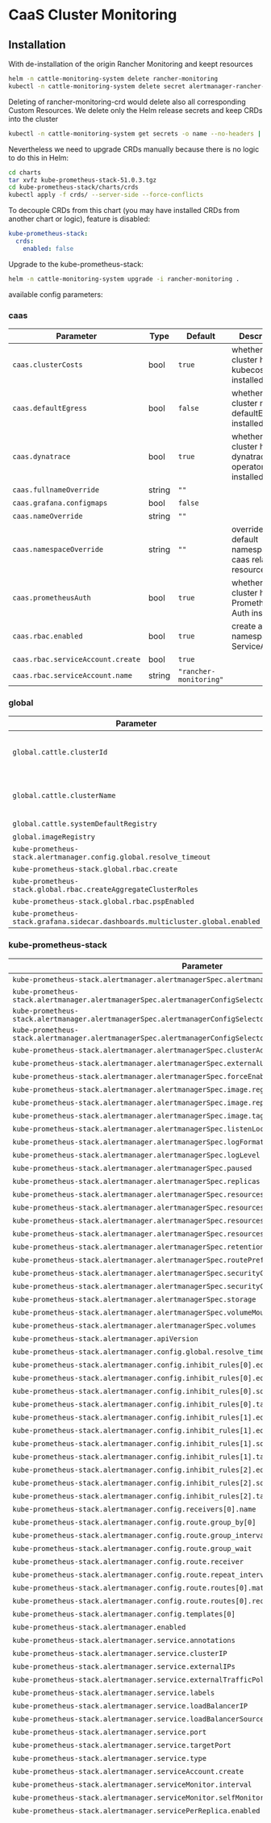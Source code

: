 # CaaS Cluster Monitoring

## Installation

With de-installation of the origin Rancher Monitoring and keept resources

```bash
helm -n cattle-monitoring-system delete rancher-monitoring
kubectl -n cattle-monitoring-system delete secret alertmanager-rancher-monitoring-alertmanager
```

Deleting of rancher-monitoring-crd would delete also all corresponding Custom Resources. We delete only the Helm release secrets and keep CRDs into the cluster

```bash
kubectl -n cattle-monitoring-system get secrets -o name --no-headers | grep sh.helm.release.v1.rancher-monitoring-crd | xargs kubectl -n cattle-monitoring-system  delete $1
```

Nevertheless we need to upgrade CRDs manually because there is no logic to do this in Helm:

```bash
cd charts
tar xvfz kube-prometheus-stack-51.0.3.tgz
cd kube-prometheus-stack/charts/crds
kubectl apply -f crds/ --server-side --force-conflicts
```

To decouple CRDs from this chart (you may have installed CRDs from another chart or logic), feature is disabled:

```yaml
kube-prometheus-stack:
  crds:
    enabled: false
```

Upgrade to the kube-prometheus-stack:

```bash
helm -n cattle-monitoring-system upgrade -i rancher-monitoring .
```

available config parameters:

### caas

| Parameter | Type | Default | Description |
|-----------|------|---------|-------------|
| `caas.clusterCosts` | bool | `true` | whether the cluster has kubecost installed |
| `caas.defaultEgress` | bool | `false` | whether the cluster needs defaultEgress  installed |
| `caas.dynatrace` | bool | `true` | whether the cluster has a dynatrace operator installed |
| `caas.fullnameOverride` | string | `""` |  |
| `caas.grafana.configmaps` | bool | `false` |  |
| `caas.nameOverride` | string | `""` |  |
| `caas.namespaceOverride` | string | `""` | overrides the default namespace for caas related resources |
| `caas.prometheusAuth` | bool | `true` | whether the cluster has Prometheus-Auth  installed |
| `caas.rbac.enabled` | bool | `true` | create a namespaces ServiceAccount |
| `caas.rbac.serviceAccount.create` | bool | `true` |  |
| `caas.rbac.serviceAccount.name` | string | `"rancher-monitoring"` |  |

### global

| Parameter | Type | Default | Description |
|-----------|------|---------|-------------|
| `global.cattle.clusterId` | string | `"local"` | updated by rancher, if installed via UI / fleet |
| `global.cattle.clusterName` | string | `"local"` | updated by rancher, if installed via UI / fleet |
| `global.cattle.systemDefaultRegistry` | string | `"mtr.devops.telekom.de"` |  |
| `global.imageRegistry` | string | `"mtr.devops.telekom.de"` |  |
| `kube-prometheus-stack.alertmanager.config.global.resolve_timeout` | string | `"5m"` |  |
| `kube-prometheus-stack.global.rbac.create` | bool | `true` |  |
| `kube-prometheus-stack.global.rbac.createAggregateClusterRoles` | bool | `false` |  |
| `kube-prometheus-stack.global.rbac.pspEnabled` | bool | `false` |  |
| `kube-prometheus-stack.grafana.sidecar.dashboards.multicluster.global.enabled` | bool | `false` |  |

### kube-prometheus-stack

| Parameter | Type | Default | Description |
|-----------|------|---------|-------------|
| `kube-prometheus-stack.alertmanager.alertmanagerSpec.alertmanagerConfigNamespaceSelector` | object | `{}` |  |
| `kube-prometheus-stack.alertmanager.alertmanagerSpec.alertmanagerConfigSelector.matchExpressions[0].key` | string | `"release"` |  |
| `kube-prometheus-stack.alertmanager.alertmanagerSpec.alertmanagerConfigSelector.matchExpressions[0].operator` | string | `"In"` |  |
| `kube-prometheus-stack.alertmanager.alertmanagerSpec.alertmanagerConfigSelector.matchExpressions[0].values[0]` | string | `"rancher-monitoring"` |  |
| `kube-prometheus-stack.alertmanager.alertmanagerSpec.clusterAdvertiseAddress` | bool | `false` |  |
| `kube-prometheus-stack.alertmanager.alertmanagerSpec.externalUrl` | string | `nil` |  |
| `kube-prometheus-stack.alertmanager.alertmanagerSpec.forceEnableClusterMode` | bool | `false` |  |
| `kube-prometheus-stack.alertmanager.alertmanagerSpec.image.registry` | string | `"mtr.devops.telekom.de"` |  |
| `kube-prometheus-stack.alertmanager.alertmanagerSpec.image.repository` | string | `"kubeprometheusstack/alertmanager"` |  |
| `kube-prometheus-stack.alertmanager.alertmanagerSpec.image.tag` | string | `"v0.27.0"` |  |
| `kube-prometheus-stack.alertmanager.alertmanagerSpec.listenLocal` | bool | `false` |  |
| `kube-prometheus-stack.alertmanager.alertmanagerSpec.logFormat` | string | `"logfmt"` |  |
| `kube-prometheus-stack.alertmanager.alertmanagerSpec.logLevel` | string | `"info"` |  |
| `kube-prometheus-stack.alertmanager.alertmanagerSpec.paused` | bool | `false` |  |
| `kube-prometheus-stack.alertmanager.alertmanagerSpec.replicas` | int | `1` |  |
| `kube-prometheus-stack.alertmanager.alertmanagerSpec.resources.limits.cpu` | string | `"800m"` |  |
| `kube-prometheus-stack.alertmanager.alertmanagerSpec.resources.limits.memory` | string | `"750Mi"` |  |
| `kube-prometheus-stack.alertmanager.alertmanagerSpec.resources.requests.cpu` | string | `"100m"` |  |
| `kube-prometheus-stack.alertmanager.alertmanagerSpec.resources.requests.memory` | string | `"200Mi"` |  |
| `kube-prometheus-stack.alertmanager.alertmanagerSpec.retention` | string | `"120h"` |  |
| `kube-prometheus-stack.alertmanager.alertmanagerSpec.routePrefix` | string | `"/"` |  |
| `kube-prometheus-stack.alertmanager.alertmanagerSpec.securityContext.fsGroup` | int | `2000` |  |
| `kube-prometheus-stack.alertmanager.alertmanagerSpec.securityContext.supplementalGroups[0]` | int | `1000` |  |
| `kube-prometheus-stack.alertmanager.alertmanagerSpec.storage` | object | `{}` |  |
| `kube-prometheus-stack.alertmanager.alertmanagerSpec.volumeMounts` | list | `[]` |  |
| `kube-prometheus-stack.alertmanager.alertmanagerSpec.volumes` | list | `[]` |  |
| `kube-prometheus-stack.alertmanager.apiVersion` | string | `"v2"` |  |
| `kube-prometheus-stack.alertmanager.config.global.resolve_timeout` | string | `"5m"` |  |
| `kube-prometheus-stack.alertmanager.config.inhibit_rules[0].equal[0]` | string | `"namespace"` |  |
| `kube-prometheus-stack.alertmanager.config.inhibit_rules[0].equal[1]` | string | `"alertname"` |  |
| `kube-prometheus-stack.alertmanager.config.inhibit_rules[0].source_matchers[0]` | string | `"severity = critical"` |  |
| `kube-prometheus-stack.alertmanager.config.inhibit_rules[0].target_matchers[0]` | string | `"severity =~ warning|info"` |  |
| `kube-prometheus-stack.alertmanager.config.inhibit_rules[1].equal[0]` | string | `"namespace"` |  |
| `kube-prometheus-stack.alertmanager.config.inhibit_rules[1].equal[1]` | string | `"alertname"` |  |
| `kube-prometheus-stack.alertmanager.config.inhibit_rules[1].source_matchers[0]` | string | `"severity = warning"` |  |
| `kube-prometheus-stack.alertmanager.config.inhibit_rules[1].target_matchers[0]` | string | `"severity = info"` |  |
| `kube-prometheus-stack.alertmanager.config.inhibit_rules[2].equal[0]` | string | `"namespace"` |  |
| `kube-prometheus-stack.alertmanager.config.inhibit_rules[2].source_matchers[0]` | string | `"alertname = InfoInhibitor"` |  |
| `kube-prometheus-stack.alertmanager.config.inhibit_rules[2].target_matchers[0]` | string | `"severity = info"` |  |
| `kube-prometheus-stack.alertmanager.config.receivers[0].name` | string | `"null"` |  |
| `kube-prometheus-stack.alertmanager.config.route.group_by[0]` | string | `"namespace"` |  |
| `kube-prometheus-stack.alertmanager.config.route.group_interval` | string | `"5m"` |  |
| `kube-prometheus-stack.alertmanager.config.route.group_wait` | string | `"30s"` |  |
| `kube-prometheus-stack.alertmanager.config.route.receiver` | string | `"null"` |  |
| `kube-prometheus-stack.alertmanager.config.route.repeat_interval` | string | `"12h"` |  |
| `kube-prometheus-stack.alertmanager.config.route.routes[0].matchers[0]` | string | `"alertname =~ \"InfoInhibitor|Watchdog\""` |  |
| `kube-prometheus-stack.alertmanager.config.route.routes[0].receiver` | string | `"null"` |  |
| `kube-prometheus-stack.alertmanager.config.templates[0]` | string | `"/etc/alertmanager/config/*.tmpl"` |  |
| `kube-prometheus-stack.alertmanager.enabled` | bool | `true` |  |
| `kube-prometheus-stack.alertmanager.service.annotations` | object | `{}` |  |
| `kube-prometheus-stack.alertmanager.service.clusterIP` | string | `""` |  |
| `kube-prometheus-stack.alertmanager.service.externalIPs` | list | `[]` |  |
| `kube-prometheus-stack.alertmanager.service.externalTrafficPolicy` | string | `"Cluster"` |  |
| `kube-prometheus-stack.alertmanager.service.labels` | object | `{}` |  |
| `kube-prometheus-stack.alertmanager.service.loadBalancerIP` | string | `""` |  |
| `kube-prometheus-stack.alertmanager.service.loadBalancerSourceRanges` | list | `[]` |  |
| `kube-prometheus-stack.alertmanager.service.port` | int | `9093` |  |
| `kube-prometheus-stack.alertmanager.service.targetPort` | int | `9093` |  |
| `kube-prometheus-stack.alertmanager.service.type` | string | `"ClusterIP"` |  |
| `kube-prometheus-stack.alertmanager.serviceAccount.create` | bool | `true` |  |
| `kube-prometheus-stack.alertmanager.serviceMonitor.interval` | string | `"30s"` |  |
| `kube-prometheus-stack.alertmanager.serviceMonitor.selfMonitor` | bool | `true` |  |
| `kube-prometheus-stack.alertmanager.servicePerReplica.enabled` | bool | `false` |  |
| `kube-prometheus-stack.alertmanager.templateFiles."rancher_defaults.tmpl"` | string | `"{{- define \"slack.rancher.text\" -}} #magic___^_^___line       #magic___^_^___line #magic___^_^___line {{ template \"rancher.text_multiple\" . }} #magic___^_^___line       #magic___^_^___line #magic___^_^___line {{- end -}} #magic___^_^___line       #magic___^_^___line #magic___^_^___line {{- define \"webex.text_multiple\" -}} #magic___^_^___line       #magic___^_^___line #magic___^_^___line {{- range .Alerts }} #magic___^_^___line       #magic___^_^___line #magic___^_^___line {{ template \"webex.text_single\" . }} #magic___^_^___line       #magic___^_^___line #magic___^_^___line {{- end }} #magic___^_^___line       #magic___^_^___line #magic___^_^___line {{- if .ExternalURL }} #magic___^_^___line       #magic___^_^___line #magic___^_^___line AlertManager: <{{ .ExternalURL }}> #magic___^_^___line       #magic___^_^___line #magic___^_^___line {{- end }} #magic___^_^___line       #magic___^_^___line #magic___^_^___line {{- end -}} #magic___^_^___line       #magic___^_^___line #magic___^_^___line {{- define \"webex.text_single\" -}} #magic___^_^___line       #magic___^_^___line #magic___^_^___line {{- if .Labels.alertname }} #magic___^_^___line       #magic___^_^___line #magic___^_^___line ## [ALERT - {{ .Labels.alertname }}] #magic___^_^___line       #magic___^_^___line #magic___^_^___line {{- else }} #magic___^_^___line       #magic___^_^___line #magic___^_^___line ## [ALERT] #magic___^_^___line       #magic___^_^___line #magic___^_^___line {{- end }} #magic___^_^___line       #magic___^_^___line #magic___^_^___line {{- if .Labels.severity }} #magic___^_^___line       #magic___^_^___line #magic___^_^___line ### Severity: `{{ .Labels.severity }}` #magic___^_^___line       #magic___^_^___line #magic___^_^___line {{- end }} #magic___^_^___line       #magic___^_^___line #magic___^_^___line {{- if .Labels.cluster }} #magic___^_^___line       #magic___^_^___line #magic___^_^___line ### Cluster:  {{ .Labels.cluster }} #magic___^_^___line       #magic___^_^___line #magic___^_^___line {{- end }} #magic___^_^___line       #magic___^_^___line #magic___^_^___line {{- if .Annotations.summary }} #magic___^_^___line       #magic___^_^___line #magic___^_^___line ### Summary: {{ .Annotations.summary }} #magic___^_^___line       #magic___^_^___line #magic___^_^___line {{- end }} #magic___^_^___line       #magic___^_^___line #magic___^_^___line {{- if .Annotations.message }} #magic___^_^___line       #magic___^_^___line #magic___^_^___line Message:  {{ .Annotations.message }} #magic___^_^___line       #magic___^_^___line #magic___^_^___line {{- end }} #magic___^_^___line       #magic___^_^___line #magic___^_^___line {{- if .Annotations.description }} #magic___^_^___line       #magic___^_^___line #magic___^_^___line Description:  {{ .Annotations.description }} #magic___^_^___line       #magic___^_^___line #magic___^_^___line {{- end }} #magic___^_^___line       #magic___^_^___line #magic___^_^___line {{- if .Annotations.runbook_url }} #magic___^_^___line       #magic___^_^___line #magic___^_^___line Runbook URL: <{{ .Annotations.runbook_url }}|:spiral_note_pad:> #magic___^_^___line       #magic___^_^___line #magic___^_^___line {{- end }} #magic___^_^___line       #magic___^_^___line #magic___^_^___line {{- with .Labels }} #magic___^_^___line       #magic___^_^___line #magic___^_^___line {{- with .Remove (stringSlice \"alertname\" \"severity\" \"cluster\") }} #magic___^_^___line       #magic___^_^___line #magic___^_^___line {{- if gt (len .) 0 }} #magic___^_^___line       #magic___^_^___line #magic___^_^___line Additional Labels: #magic___^_^___line   {{- range .SortedPairs }} #magic___^_^___line   • {{ .Name }}: `{{ .Value }}` #magic___^_^___line   {{- end }} #magic___^_^___line {{- end }} #magic___^_^___line       #magic___^_^___line #magic___^_^___line {{- end }} #magic___^_^___line       #magic___^_^___line #magic___^_^___line {{- end }} #magic___^_^___line       #magic___^_^___line #magic___^_^___line {{- with .Annotations }} #magic___^_^___line       #magic___^_^___line #magic___^_^___line {{- with .Remove (stringSlice \"summary\" \"message\" \"description\" \"runbook_url\") }} #magic___^_^___line       #magic___^_^___line #magic___^_^___line {{- if gt (len .) 0 }} #magic___^_^___line       #magic___^_^___line #magic___^_^___line ## Additional Annotations:* #magic___^_^___line   {{- range .SortedPairs }} #magic___^_^___line   • {{ .Name }}: `{{ .Value }}` #magic___^_^___line   {{- end }} #magic___^_^___line {{- end }} #magic___^_^___line       #magic___^_^___line #magic___^_^___line {{- end }} #magic___^_^___line       #magic___^_^___line #magic___^_^___line {{- end }} #magic___^_^___line       #magic___^_^___line #magic___^_^___line       #magic___^_^___line #magic___^_^___line {{- end -}} #magic___^_^___line       #magic___^_^___line #magic___^_^___line {{- define \"rancher.text_multiple\" -}} #magic___^_^___line       #magic___^_^___line #magic___^_^___line *[GROUP - Details]*  #magic___^_^___line       #magic___^_^___line #magic___^_^___line One or more alarms in this group have triggered a notification. #magic___^_^___line       #magic___^_^___line #magic___^_^___line       #magic___^_^___line #magic___^_^___line {{- if gt (len .GroupLabels.Values) 0 }} #magic___^_^___line       #magic___^_^___line #magic___^_^___line *Group Labels:* #magic___^_^___line   {{- range .GroupLabels.SortedPairs }} #magic___^_^___line   • *{{ .Name }}:* `{{ .Value }}` #magic___^_^___line   {{- end }} #magic___^_^___line {{- end }} #magic___^_^___line       #magic___^_^___line #magic___^_^___line {{- if .ExternalURL }} #magic___^_^___line       #magic___^_^___line #magic___^_^___line *Link to AlertManager:* {{ .ExternalURL }} #magic___^_^___line       #magic___^_^___line #magic___^_^___line {{- end }} #magic___^_^___line       #magic___^_^___line #magic___^_^___line       #magic___^_^___line #magic___^_^___line {{- range .Alerts }} #magic___^_^___line       #magic___^_^___line #magic___^_^___line {{ template \"rancher.text_single\" . }} #magic___^_^___line       #magic___^_^___line #magic___^_^___line {{- end }} #magic___^_^___line       #magic___^_^___line #magic___^_^___line {{- end -}} #magic___^_^___line       #magic___^_^___line #magic___^_^___line       #magic___^_^___line #magic___^_^___line {{- define \"rancher.text_single\" -}} #magic___^_^___line       #magic___^_^___line #magic___^_^___line {{- if .Labels.alertname }} #magic___^_^___line       #magic___^_^___line #magic___^_^___line *[ALERT - {{ .Labels.alertname }}]* #magic___^_^___line       #magic___^_^___line #magic___^_^___line {{- else }} #magic___^_^___line       #magic___^_^___line #magic___^_^___line *[ALERT]* #magic___^_^___line       #magic___^_^___line #magic___^_^___line {{- end }} #magic___^_^___line       #magic___^_^___line #magic___^_^___line {{- if .Labels.severity }} #magic___^_^___line       #magic___^_^___line #magic___^_^___line *Severity:* `{{ .Labels.severity }}` #magic___^_^___line       #magic___^_^___line #magic___^_^___line {{- end }} #magic___^_^___line       #magic___^_^___line #magic___^_^___line {{- if .Labels.cluster }} #magic___^_^___line       #magic___^_^___line #magic___^_^___line *Cluster:*  {{ .Labels.cluster }} #magic___^_^___line       #magic___^_^___line #magic___^_^___line {{- end }} #magic___^_^___line       #magic___^_^___line #magic___^_^___line {{- if .Annotations.summary }} #magic___^_^___line       #magic___^_^___line #magic___^_^___line *Summary:* {{ .Annotations.summary }} #magic___^_^___line       #magic___^_^___line #magic___^_^___line {{- end }} #magic___^_^___line       #magic___^_^___line #magic___^_^___line {{- if .Annotations.message }} #magic___^_^___line       #magic___^_^___line #magic___^_^___line *Message:* {{ .Annotations.message }} #magic___^_^___line       #magic___^_^___line #magic___^_^___line {{- end }} #magic___^_^___line       #magic___^_^___line #magic___^_^___line {{- if .Annotations.description }} #magic___^_^___line       #magic___^_^___line #magic___^_^___line *Description:* {{ .Annotations.description }} #magic___^_^___line       #magic___^_^___line #magic___^_^___line {{- end }} #magic___^_^___line       #magic___^_^___line #magic___^_^___line {{- if .Annotations.runbook_url }} #magic___^_^___line       #magic___^_^___line #magic___^_^___line *Runbook URL:* <{{ .Annotations.runbook_url }}|:spiral_note_pad:> #magic___^_^___line       #magic___^_^___line #magic___^_^___line {{- end }} #magic___^_^___line       #magic___^_^___line #magic___^_^___line {{- with .Labels }} #magic___^_^___line       #magic___^_^___line #magic___^_^___line {{- with .Remove (stringSlice \"alertname\" \"severity\" \"cluster\") }} #magic___^_^___line       #magic___^_^___line #magic___^_^___line {{- if gt (len .) 0 }} #magic___^_^___line       #magic___^_^___line #magic___^_^___line *Additional Labels:* #magic___^_^___line   {{- range .SortedPairs }} #magic___^_^___line   • *{{ .Name }}:* `{{ .Value }}` #magic___^_^___line   {{- end }} #magic___^_^___line {{- end }} #magic___^_^___line       #magic___^_^___line #magic___^_^___line {{- end }} #magic___^_^___line       #magic___^_^___line #magic___^_^___line {{- end }} #magic___^_^___line       #magic___^_^___line #magic___^_^___line {{- with .Annotations }} #magic___^_^___line       #magic___^_^___line #magic___^_^___line {{- with .Remove (stringSlice \"summary\" \"message\" \"description\" \"runbook_url\") }} #magic___^_^___line       #magic___^_^___line #magic___^_^___line {{- if gt (len .) 0 }} #magic___^_^___line       #magic___^_^___line #magic___^_^___line *Additional Annotations:* #magic___^_^___line   {{- range .SortedPairs }} #magic___^_^___line   • *{{ .Name }}:* `{{ .Value }}` #magic___^_^___line   {{- end }} #magic___^_^___line {{- end }} #magic___^_^___line       #magic___^_^___line #magic___^_^___line {{- end }} #magic___^_^___line       #magic___^_^___line #magic___^_^___line {{- end }} #magic___^_^___line       #magic___^_^___line #magic___^_^___line {{- end -}}"` |  |
| `kube-prometheus-stack.coreDns.enabled` | bool | `true` |  |
| `kube-prometheus-stack.defaultRules.appNamespacesTarget` | string | `".*"` |  |
| `kube-prometheus-stack.defaultRules.create` | bool | `true` |  |
| `kube-prometheus-stack.defaultRules.rules.alertmanager` | bool | `true` |  |
| `kube-prometheus-stack.defaultRules.rules.configReloaders` | bool | `true` |  |
| `kube-prometheus-stack.defaultRules.rules.etcd` | bool | `false` |  |
| `kube-prometheus-stack.defaultRules.rules.general` | bool | `true` |  |
| `kube-prometheus-stack.defaultRules.rules.k8s` | bool | `true` |  |
| `kube-prometheus-stack.defaultRules.rules.kubeApiserverAvailability` | bool | `true` |  |
| `kube-prometheus-stack.defaultRules.rules.kubeApiserverBurnrate` | bool | `true` |  |
| `kube-prometheus-stack.defaultRules.rules.kubeApiserverHistogram` | bool | `true` |  |
| `kube-prometheus-stack.defaultRules.rules.kubeApiserverSlos` | bool | `true` |  |
| `kube-prometheus-stack.defaultRules.rules.kubeControllerManager` | bool | `true` |  |
| `kube-prometheus-stack.defaultRules.rules.kubePrometheusGeneral` | bool | `true` |  |
| `kube-prometheus-stack.defaultRules.rules.kubePrometheusNodeRecording` | bool | `true` |  |
| `kube-prometheus-stack.defaultRules.rules.kubeProxy` | bool | `true` |  |
| `kube-prometheus-stack.defaultRules.rules.kubeScheduler` | bool | `true` |  |
| `kube-prometheus-stack.defaultRules.rules.kubeStateMetrics` | bool | `true` |  |
| `kube-prometheus-stack.defaultRules.rules.kubelet` | bool | `true` |  |
| `kube-prometheus-stack.defaultRules.rules.kubernetesApps` | bool | `true` |  |
| `kube-prometheus-stack.defaultRules.rules.kubernetesResources` | bool | `true` |  |
| `kube-prometheus-stack.defaultRules.rules.kubernetesStorage` | bool | `true` |  |
| `kube-prometheus-stack.defaultRules.rules.kubernetesSystem` | bool | `true` |  |
| `kube-prometheus-stack.defaultRules.rules.network` | bool | `true` |  |
| `kube-prometheus-stack.defaultRules.rules.node` | bool | `true` |  |
| `kube-prometheus-stack.defaultRules.rules.nodeExporterAlerting` | bool | `true` |  |
| `kube-prometheus-stack.defaultRules.rules.nodeExporterRecording` | bool | `true` |  |
| `kube-prometheus-stack.defaultRules.rules.prometheus` | bool | `true` |  |
| `kube-prometheus-stack.defaultRules.rules.prometheusOperator` | bool | `true` |  |
| `kube-prometheus-stack.defaultRules.runbookUrl` | string | `"https://runbooks.prometheus-operator.dev/runbooks"` |  |
| `kube-prometheus-stack.fullnameOverride` | string | `"rancher-monitoring"` |  |
| `kube-prometheus-stack.global.rbac.create` | bool | `true` |  |
| `kube-prometheus-stack.global.rbac.createAggregateClusterRoles` | bool | `false` |  |
| `kube-prometheus-stack.global.rbac.pspEnabled` | bool | `false` |  |
| `kube-prometheus-stack.grafana."grafana.ini"."auth.anonymous".enabled` | bool | `true` |  |
| `kube-prometheus-stack.grafana."grafana.ini"."auth.anonymous".org_role` | string | `"Viewer"` |  |
| `kube-prometheus-stack.grafana."grafana.ini"."auth.basic".enabled` | bool | `false` |  |
| `kube-prometheus-stack.grafana."grafana.ini".analytics.check_for_updates` | bool | `false` |  |
| `kube-prometheus-stack.grafana."grafana.ini".auth.disable_login_form` | bool | `false` |  |
| `kube-prometheus-stack.grafana."grafana.ini".log.level` | string | `"info"` |  |
| `kube-prometheus-stack.grafana."grafana.ini".security.allow_embedding` | bool | `true` | Required to embed dashboards in Rancher Cluster Overview Dashboard on Cluster Explorer |
| `kube-prometheus-stack.grafana."grafana.ini".users.auto_assign_org_role` | string | `"Viewer"` |  |
| `kube-prometheus-stack.grafana.adminPassword` | string | `"prom-operator"` |  |
| `kube-prometheus-stack.grafana.containerSecurityContext.allowPrivilegeEscalation` | bool | `false` |  |
| `kube-prometheus-stack.grafana.containerSecurityContext.capabilities.drop[0]` | string | `"ALL"` |  |
| `kube-prometheus-stack.grafana.containerSecurityContext.privileged` | bool | `false` |  |
| `kube-prometheus-stack.grafana.containerSecurityContext.readOnlyRootFilesystem` | bool | `true` |  |
| `kube-prometheus-stack.grafana.containerSecurityContext.runAsGroup` | int | `472` |  |
| `kube-prometheus-stack.grafana.containerSecurityContext.runAsUser` | int | `472` |  |
| `kube-prometheus-stack.grafana.createConfigmap` | bool | `true` |  |
| `kube-prometheus-stack.grafana.datasources."datasources.yaml".apiVersion` | int | `1` |  |
| `kube-prometheus-stack.grafana.datasources."datasources.yaml".datasources[0].access` | string | `"proxy"` |  |
| `kube-prometheus-stack.grafana.datasources."datasources.yaml".datasources[0].isDefault` | bool | `true` |  |
| `kube-prometheus-stack.grafana.datasources."datasources.yaml".datasources[0].name` | string | `"Prometheus"` |  |
| `kube-prometheus-stack.grafana.datasources."datasources.yaml".datasources[0].type` | string | `"prometheus"` |  |
| `kube-prometheus-stack.grafana.datasources."datasources.yaml".datasources[0].url` | string | `"http://prometheus-operated:9090"` |  |
| `kube-prometheus-stack.grafana.defaultDashboardsEnabled` | bool | `true` |  |
| `kube-prometheus-stack.grafana.defaultDashboardsTimezone` | string | `"utc"` |  |
| `kube-prometheus-stack.grafana.enabled` | bool | `true` |  |
| `kube-prometheus-stack.grafana.extraContainerVolumes[0].emptyDir` | object | `{}` |  |
| `kube-prometheus-stack.grafana.extraContainerVolumes[0].name` | string | `"nginx-home"` |  |
| `kube-prometheus-stack.grafana.extraContainerVolumes[1].configMap.items[0].key` | string | `"nginx.conf"` |  |
| `kube-prometheus-stack.grafana.extraContainerVolumes[1].configMap.items[0].mode` | int | `438` |  |
| `kube-prometheus-stack.grafana.extraContainerVolumes[1].configMap.items[0].path` | string | `"nginx.conf"` |  |
| `kube-prometheus-stack.grafana.extraContainerVolumes[1].configMap.name` | string | `"nginx-proxy-config-rancher-monitoring-grafana"` |  |
| `kube-prometheus-stack.grafana.extraContainerVolumes[1].name` | string | `"grafana-nginx"` |  |
| `kube-prometheus-stack.grafana.extraContainers` | string | `"- name: grafana-proxy\n  args:\n  - nginx\n  - -g\n  - daemon off;\n  - -c\n  - /nginx/nginx.conf\n  image: mtr.devops.telekom.de/kubeprometheusstack/nginx:1.23.2-alpine\n  ports:\n  - containerPort: 8080\n    name: nginx-http\n    protocol: TCP\n  resources:\n    limits:\n      cpu: 100m\n      memory: 100Mi\n    requests:\n      cpu: 50m\n      memory: 50Mi\n  securityContext:\n    allowPrivilegeEscalation: false\n    capabilities:\n      drop:\n      - ALL\n    privileged: false\n    runAsUser: 101\n    runAsGroup: 101\n    readOnlyRootFilesystem: true\n  volumeMounts:\n  - mountPath: /nginx\n    name: grafana-nginx\n  - mountPath: /var/cache/nginx\n    name: nginx-home\n"` |  |
| `kube-prometheus-stack.grafana.forceDeployDashboards` | bool | `true` |  |
| `kube-prometheus-stack.grafana.forceDeployDatasources` | bool | `true` |  |
| `kube-prometheus-stack.grafana.fullnameOverride` | string | `"rancher-monitoring-grafana"` |  |
| `kube-prometheus-stack.grafana.image.repository` | string | `"kubeprometheusstack/grafana"` |  |
| `kube-prometheus-stack.grafana.image.tag` | string | `"10.4.1"` |  |
| `kube-prometheus-stack.grafana.initChownData.enabled` | bool | `false` |  |
| `kube-prometheus-stack.grafana.nameOverride` | string | `"rancher-monitoring-grafana"` |  |
| `kube-prometheus-stack.grafana.namespaceOverride` | string | `""` |  |
| `kube-prometheus-stack.grafana.rbac.create` | bool | `false` |  |
| `kube-prometheus-stack.grafana.rbac.namespaced` | bool | `true` |  |
| `kube-prometheus-stack.grafana.rbac.pspEnabled` | bool | `false` |  |
| `kube-prometheus-stack.grafana.resources.limits.cpu` | string | `"600m"` |  |
| `kube-prometheus-stack.grafana.resources.limits.memory` | string | `"600Mi"` |  |
| `kube-prometheus-stack.grafana.resources.requests.cpu` | string | `"200m"` |  |
| `kube-prometheus-stack.grafana.resources.requests.memory` | string | `"200Mi"` |  |
| `kube-prometheus-stack.grafana.securityContext.fsGroup` | int | `472` |  |
| `kube-prometheus-stack.grafana.securityContext.runAsGroup` | int | `472` |  |
| `kube-prometheus-stack.grafana.securityContext.runAsUser` | int | `472` |  |
| `kube-prometheus-stack.grafana.securityContext.supplementalGroups[0]` | int | `472` |  |
| `kube-prometheus-stack.grafana.service.port` | int | `80` |  |
| `kube-prometheus-stack.grafana.service.portName` | string | `"nginx-http"` |  |
| `kube-prometheus-stack.grafana.service.targetPort` | int | `8080` |  |
| `kube-prometheus-stack.grafana.serviceAccount.create` | bool | `false` |  |
| `kube-prometheus-stack.grafana.serviceAccount.name` | string | `"rancher-monitoring"` |  |
| `kube-prometheus-stack.grafana.serviceMonitor.enabled` | bool | `true` |  |
| `kube-prometheus-stack.grafana.serviceMonitor.interval` | string | `"30s"` |  |
| `kube-prometheus-stack.grafana.serviceMonitor.path` | string | `"/metrics"` |  |
| `kube-prometheus-stack.grafana.serviceMonitor.scheme` | string | `"http"` |  |
| `kube-prometheus-stack.grafana.serviceMonitor.scrapeTimeout` | string | `"30s"` |  |
| `kube-prometheus-stack.grafana.sidecar.dashboards.annotations` | object | `{}` |  |
| `kube-prometheus-stack.grafana.sidecar.dashboards.enabled` | bool | `true` |  |
| `kube-prometheus-stack.grafana.sidecar.dashboards.label` | string | `"grafana_dashboard"` |  |
| `kube-prometheus-stack.grafana.sidecar.dashboards.labelValue` | string | `"1"` |  |
| `kube-prometheus-stack.grafana.sidecar.dashboards.multicluster.etcd.enabled` | bool | `false` |  |
| `kube-prometheus-stack.grafana.sidecar.dashboards.multicluster.global.enabled` | bool | `false` |  |
| `kube-prometheus-stack.grafana.sidecar.dashboards.provider.allowUiUpdates` | bool | `false` |  |
| `kube-prometheus-stack.grafana.sidecar.dashboards.searchNamespace` | string | `"cattle-monitoring-system"` |  |
| `kube-prometheus-stack.grafana.sidecar.datasources.createPrometheusReplicasDatasources` | bool | `false` |  |
| `kube-prometheus-stack.grafana.sidecar.datasources.defaultDatasourceEnabled` | bool | `false` |  |
| `kube-prometheus-stack.grafana.sidecar.datasources.enabled` | bool | `true` |  |
| `kube-prometheus-stack.grafana.sidecar.datasources.label` | string | `"grafana_datasource"` |  |
| `kube-prometheus-stack.grafana.sidecar.datasources.labelValue` | string | `"1"` |  |
| `kube-prometheus-stack.grafana.sidecar.datasources.searchNamespace` | string | `""` |  |
| `kube-prometheus-stack.grafana.sidecar.image.repository` | string | `"kubeprometheusstack/k8s-sidecar"` |  |
| `kube-prometheus-stack.grafana.sidecar.image.tag` | string | `"1.24.6"` |  |
| `kube-prometheus-stack.grafana.sidecar.plugins.searchNamespace` | string | `""` |  |
| `kube-prometheus-stack.grafana.sidecar.resources.limits.cpu` | string | `"100m"` |  |
| `kube-prometheus-stack.grafana.sidecar.resources.limits.memory` | string | `"100Mi"` |  |
| `kube-prometheus-stack.grafana.sidecar.resources.requests.cpu` | string | `"50m"` |  |
| `kube-prometheus-stack.grafana.sidecar.resources.requests.memory` | string | `"50Mi"` |  |
| `kube-prometheus-stack.grafana.sidecar.securityContext.allowPrivilegeEscalation` | bool | `false` |  |
| `kube-prometheus-stack.grafana.sidecar.securityContext.capabilities.drop[0]` | string | `"ALL"` |  |
| `kube-prometheus-stack.grafana.sidecar.securityContext.privileged` | bool | `false` |  |
| `kube-prometheus-stack.grafana.sidecar.securityContext.readOnlyRootFilesystem` | bool | `true` |  |
| `kube-prometheus-stack.grafana.sidecar.securityContext.runAsGroup` | int | `472` |  |
| `kube-prometheus-stack.grafana.sidecar.securityContext.runAsUser` | int | `472` |  |
| `kube-prometheus-stack.grafana.testFramework.enabled` | bool | `false` |  |
| `kube-prometheus-stack.kube-state-metrics.honorLabels` | bool | `true` |  |
| `kube-prometheus-stack.kube-state-metrics.image.registry` | string | `"mtr.devops.telekom.de"` |  |
| `kube-prometheus-stack.kube-state-metrics.image.repository` | string | `"kubeprometheusstack/kube-state-metrics"` |  |
| `kube-prometheus-stack.kube-state-metrics.image.tag` | string | `"v2.10.0"` |  |
| `kube-prometheus-stack.kube-state-metrics.prometheus.monitor.enabled` | bool | `true` |  |
| `kube-prometheus-stack.kube-state-metrics.prometheus.monitor.honorLabels` | bool | `true` |  |
| `kube-prometheus-stack.kube-state-metrics.rbac.create` | bool | `true` |  |
| `kube-prometheus-stack.kube-state-metrics.releaseLabel` | bool | `true` |  |
| `kube-prometheus-stack.kube-state-metrics.selfMonitor.enabled` | bool | `true` |  |
| `kube-prometheus-stack.kubeApiServer.enabled` | bool | `true` |  |
| `kube-prometheus-stack.kubeControllerManager.enabled` | bool | `false` |  |
| `kube-prometheus-stack.kubeDns.enabled` | bool | `false` |  |
| `kube-prometheus-stack.kubeEtcd.enabled` | bool | `false` |  |
| `kube-prometheus-stack.kubeProxy.enabled` | bool | `false` |  |
| `kube-prometheus-stack.kubeScheduler.enabled` | bool | `false` |  |
| `kube-prometheus-stack.kubeStateMetrics.enabled` | bool | `true` |  |
| `kube-prometheus-stack.kubelet.enabled` | bool | `false` |  |
| `kube-prometheus-stack.nameOverride` | string | `"rancher-monitoring"` |  |
| `kube-prometheus-stack.nodeExporter.enabled` | bool | `true` |  |
| `kube-prometheus-stack.nodeExporter.operatingSystems.darwin.enabled` | bool | `false` |  |
| `kube-prometheus-stack.prometheus-node-exporter.image.pullPolicy` | string | `"Always"` |  |
| `kube-prometheus-stack.prometheus-node-exporter.image.registry` | string | `"mtr.devops.telekom.de"` |  |
| `kube-prometheus-stack.prometheus-node-exporter.image.repository` | string | `"kubeprometheusstack/node-exporter"` |  |
| `kube-prometheus-stack.prometheus-node-exporter.prometheus.monitor.enabled` | bool | `true` |  |
| `kube-prometheus-stack.prometheus-node-exporter.rbac.pspEnabled` | bool | `false` |  |
| `kube-prometheus-stack.prometheus-node-exporter.releaseLabel` | bool | `true` |  |
| `kube-prometheus-stack.prometheus-node-exporter.service.port` | int | `9796` |  |
| `kube-prometheus-stack.prometheus-node-exporter.service.targetPort` | int | `9796` |  |
| `kube-prometheus-stack.prometheus.additionalRulesForClusterRole[0].apiGroups[0]` | string | `""` |  |
| `kube-prometheus-stack.prometheus.additionalRulesForClusterRole[0].resources[0]` | string | `"configmaps"` |  |
| `kube-prometheus-stack.prometheus.additionalRulesForClusterRole[0].resources[1]` | string | `"namespaces"` |  |
| `kube-prometheus-stack.prometheus.additionalRulesForClusterRole[0].resources[2]` | string | `"nodes"` |  |
| `kube-prometheus-stack.prometheus.additionalRulesForClusterRole[0].resources[3]` | string | `"nodes/metrics"` |  |
| `kube-prometheus-stack.prometheus.additionalRulesForClusterRole[0].resources[4]` | string | `"services"` |  |
| `kube-prometheus-stack.prometheus.additionalRulesForClusterRole[0].resources[5]` | string | `"endpoints"` |  |
| `kube-prometheus-stack.prometheus.additionalRulesForClusterRole[0].resources[6]` | string | `"pods"` |  |
| `kube-prometheus-stack.prometheus.additionalRulesForClusterRole[0].resources[7]` | string | `"secrets"` |  |
| `kube-prometheus-stack.prometheus.additionalRulesForClusterRole[0].verbs[0]` | string | `"get"` |  |
| `kube-prometheus-stack.prometheus.additionalRulesForClusterRole[0].verbs[1]` | string | `"list"` |  |
| `kube-prometheus-stack.prometheus.additionalRulesForClusterRole[0].verbs[2]` | string | `"watch"` |  |
| `kube-prometheus-stack.prometheus.additionalRulesForClusterRole[1].apiGroups[0]` | string | `"networking.k8s.io"` |  |
| `kube-prometheus-stack.prometheus.additionalRulesForClusterRole[1].resources[0]` | string | `"ingresses"` |  |
| `kube-prometheus-stack.prometheus.additionalRulesForClusterRole[1].verbs[0]` | string | `"get"` |  |
| `kube-prometheus-stack.prometheus.additionalRulesForClusterRole[1].verbs[1]` | string | `"list"` |  |
| `kube-prometheus-stack.prometheus.additionalRulesForClusterRole[1].verbs[2]` | string | `"watch"` |  |
| `kube-prometheus-stack.prometheus.additionalRulesForClusterRole[2].nonResourceURLs[0]` | string | `"/metrics"` |  |
| `kube-prometheus-stack.prometheus.additionalRulesForClusterRole[2].nonResourceURLs[1]` | string | `"/metrics/cadvisor"` |  |
| `kube-prometheus-stack.prometheus.additionalRulesForClusterRole[2].verbs[0]` | string | `"get"` |  |
| `kube-prometheus-stack.prometheus.additionalRulesForClusterRole[3].apiGroups[0]` | string | `"authentication.k8s.io"` |  |
| `kube-prometheus-stack.prometheus.additionalRulesForClusterRole[3].resources[0]` | string | `"tokenreviews"` |  |
| `kube-prometheus-stack.prometheus.additionalRulesForClusterRole[3].verbs[0]` | string | `"get"` |  |
| `kube-prometheus-stack.prometheus.additionalRulesForClusterRole[3].verbs[1]` | string | `"list"` |  |
| `kube-prometheus-stack.prometheus.additionalRulesForClusterRole[3].verbs[2]` | string | `"create"` |  |
| `kube-prometheus-stack.prometheus.additionalRulesForClusterRole[3].verbs[3]` | string | `"update"` |  |
| `kube-prometheus-stack.prometheus.additionalRulesForClusterRole[3].verbs[4]` | string | `"delete"` |  |
| `kube-prometheus-stack.prometheus.additionalRulesForClusterRole[3].verbs[5]` | string | `"watch"` |  |
| `kube-prometheus-stack.prometheus.additionalRulesForClusterRole[4].apiGroups[0]` | string | `"authorization.k8s.io"` |  |
| `kube-prometheus-stack.prometheus.additionalRulesForClusterRole[4].resources[0]` | string | `"subjectaccessreviews"` |  |
| `kube-prometheus-stack.prometheus.additionalRulesForClusterRole[4].verbs[0]` | string | `"get"` |  |
| `kube-prometheus-stack.prometheus.additionalRulesForClusterRole[4].verbs[1]` | string | `"list"` |  |
| `kube-prometheus-stack.prometheus.additionalRulesForClusterRole[4].verbs[2]` | string | `"create"` |  |
| `kube-prometheus-stack.prometheus.additionalRulesForClusterRole[4].verbs[3]` | string | `"update"` |  |
| `kube-prometheus-stack.prometheus.additionalRulesForClusterRole[4].verbs[4]` | string | `"delete"` |  |
| `kube-prometheus-stack.prometheus.additionalRulesForClusterRole[4].verbs[5]` | string | `"watch"` |  |
| `kube-prometheus-stack.prometheus.enabled` | bool | `true` |  |
| `kube-prometheus-stack.prometheus.ingress.annotations` | object | `{}` |  |
| `kube-prometheus-stack.prometheus.ingress.enabled` | bool | `false` |  |
| `kube-prometheus-stack.prometheus.ingress.hosts` | list | `[]` |  |
| `kube-prometheus-stack.prometheus.ingress.labels` | object | `{}` |  |
| `kube-prometheus-stack.prometheus.ingress.paths` | list | `[]` |  |
| `kube-prometheus-stack.prometheus.ingress.tls` | list | `[]` |  |
| `kube-prometheus-stack.prometheus.ingressPerReplica.enabled` | bool | `false` |  |
| `kube-prometheus-stack.prometheus.prometheusSpec.additionalScrapeConfigs` | list | `[]` |  |
| `kube-prometheus-stack.prometheus.prometheusSpec.containers[0].args[0]` | string | `"--proxy-url=http://127.0.0.1:9090"` |  |
| `kube-prometheus-stack.prometheus.prometheusSpec.containers[0].args[1]` | string | `"--listen-address=$(POD_IP):9091"` |  |
| `kube-prometheus-stack.prometheus.prometheusSpec.containers[0].args[2]` | string | `"--filter-reader-labels=prometheus"` |  |
| `kube-prometheus-stack.prometheus.prometheusSpec.containers[0].args[3]` | string | `"--filter-reader-labels=prometheus_replica"` |  |
| `kube-prometheus-stack.prometheus.prometheusSpec.containers[0].args[4]` | string | `"--log.debug=true"` |  |
| `kube-prometheus-stack.prometheus.prometheusSpec.containers[0].command[0]` | string | `"prometheus-auth"` |  |
| `kube-prometheus-stack.prometheus.prometheusSpec.containers[0].env[0].name` | string | `"POD_IP"` |  |
| `kube-prometheus-stack.prometheus.prometheusSpec.containers[0].env[0].valueFrom.fieldRef.fieldPath` | string | `"status.podIP"` |  |
| `kube-prometheus-stack.prometheus.prometheusSpec.containers[0].image` | string | `"mtr.devops.telekom.de/caas/prometheus-auth:0.5.2"` |  |
| `kube-prometheus-stack.prometheus.prometheusSpec.containers[0].name` | string | `"prometheus-agent"` |  |
| `kube-prometheus-stack.prometheus.prometheusSpec.containers[0].ports[0].containerPort` | int | `9091` |  |
| `kube-prometheus-stack.prometheus.prometheusSpec.containers[0].ports[0].name` | string | `"http-auth"` |  |
| `kube-prometheus-stack.prometheus.prometheusSpec.containers[0].ports[0].protocol` | string | `"TCP"` |  |
| `kube-prometheus-stack.prometheus.prometheusSpec.containers[0].resources.limits.cpu` | string | `"500m"` |  |
| `kube-prometheus-stack.prometheus.prometheusSpec.containers[0].resources.limits.memory` | string | `"500Mi"` |  |
| `kube-prometheus-stack.prometheus.prometheusSpec.containers[0].resources.requests.cpu` | string | `"100m"` |  |
| `kube-prometheus-stack.prometheus.prometheusSpec.containers[0].resources.requests.memory` | string | `"500Mi"` |  |
| `kube-prometheus-stack.prometheus.prometheusSpec.disableCompaction` | bool | `false` |  |
| `kube-prometheus-stack.prometheus.prometheusSpec.enableAdminAPI` | bool | `false` |  |
| `kube-prometheus-stack.prometheus.prometheusSpec.enableRemoteWriteReceiver` | bool | `false` |  |
| `kube-prometheus-stack.prometheus.prometheusSpec.enforcedLabelLimit` | bool | `false` |  |
| `kube-prometheus-stack.prometheus.prometheusSpec.enforcedLabelNameLengthLimit` | bool | `false` |  |
| `kube-prometheus-stack.prometheus.prometheusSpec.enforcedLabelValueLengthLimit` | bool | `false` |  |
| `kube-prometheus-stack.prometheus.prometheusSpec.enforcedNamespaceLabel` | string | `""` |  |
| `kube-prometheus-stack.prometheus.prometheusSpec.enforcedSampleLimit` | bool | `false` |  |
| `kube-prometheus-stack.prometheus.prometheusSpec.enforcedTargetLimit` | bool | `false` |  |
| `kube-prometheus-stack.prometheus.prometheusSpec.evaluationInterval` | string | `"30s"` |  |
| `kube-prometheus-stack.prometheus.prometheusSpec.excludedFromEnforcement` | list | `[]` |  |
| `kube-prometheus-stack.prometheus.prometheusSpec.externalLabels` | object | `{}` |  |
| `kube-prometheus-stack.prometheus.prometheusSpec.externalUrl` | string | `""` |  |
| `kube-prometheus-stack.prometheus.prometheusSpec.ignoreNamespaceSelectors` | bool | `false` |  |
| `kube-prometheus-stack.prometheus.prometheusSpec.image.registry` | string | `"mtr.devops.telekom.de"` |  |
| `kube-prometheus-stack.prometheus.prometheusSpec.image.repository` | string | `"kubeprometheusstack/prometheus"` |  |
| `kube-prometheus-stack.prometheus.prometheusSpec.image.tag` | string | `"v2.51.2"` |  |
| `kube-prometheus-stack.prometheus.prometheusSpec.listenLocal` | bool | `false` |  |
| `kube-prometheus-stack.prometheus.prometheusSpec.logFormat` | string | `"logfmt"` |  |
| `kube-prometheus-stack.prometheus.prometheusSpec.logLevel` | string | `"info"` |  |
| `kube-prometheus-stack.prometheus.prometheusSpec.overrideHonorLabels` | bool | `false` |  |
| `kube-prometheus-stack.prometheus.prometheusSpec.overrideHonorTimestamps` | bool | `false` |  |
| `kube-prometheus-stack.prometheus.prometheusSpec.paused` | bool | `false` |  |
| `kube-prometheus-stack.prometheus.prometheusSpec.podAntiAffinityTopologyKey` | string | `"kubernetes.io/hostname"` |  |
| `kube-prometheus-stack.prometheus.prometheusSpec.podMonitorNamespaceSelector` | object | `{}` |  |
| `kube-prometheus-stack.prometheus.prometheusSpec.podMonitorSelector.matchExpressions[0].key` | string | `"release"` |  |
| `kube-prometheus-stack.prometheus.prometheusSpec.podMonitorSelector.matchExpressions[0].operator` | string | `"In"` |  |
| `kube-prometheus-stack.prometheus.prometheusSpec.podMonitorSelector.matchExpressions[0].values[0]` | string | `"rancher-monitoring"` |  |
| `kube-prometheus-stack.prometheus.prometheusSpec.portName` | string | `"http-web"` |  |
| `kube-prometheus-stack.prometheus.prometheusSpec.prometheusExternalLabelName` | string | `""` |  |
| `kube-prometheus-stack.prometheus.prometheusSpec.prometheusExternalLabelNameClear` | bool | `false` |  |
| `kube-prometheus-stack.prometheus.prometheusSpec.prometheusRulesExcludedFromEnforce` | list | `[]` |  |
| `kube-prometheus-stack.prometheus.prometheusSpec.query` | object | `{}` |  |
| `kube-prometheus-stack.prometheus.prometheusSpec.queryLogFile` | bool | `false` |  |
| `kube-prometheus-stack.prometheus.prometheusSpec.remoteRead` | list | `[]` |  |
| `kube-prometheus-stack.prometheus.prometheusSpec.remoteWrite` | list | `[]` |  |
| `kube-prometheus-stack.prometheus.prometheusSpec.remoteWriteDashboards` | bool | `false` |  |
| `kube-prometheus-stack.prometheus.prometheusSpec.replicaExternalLabelName` | string | `""` |  |
| `kube-prometheus-stack.prometheus.prometheusSpec.replicaExternalLabelNameClear` | bool | `false` |  |
| `kube-prometheus-stack.prometheus.prometheusSpec.replicas` | int | `1` |  |
| `kube-prometheus-stack.prometheus.prometheusSpec.resources.limits.cpu` | string | `"2000m"` |  |
| `kube-prometheus-stack.prometheus.prometheusSpec.resources.limits.memory` | string | `"4000Mi"` |  |
| `kube-prometheus-stack.prometheus.prometheusSpec.resources.requests.cpu` | string | `"400m"` |  |
| `kube-prometheus-stack.prometheus.prometheusSpec.resources.requests.memory` | string | `"400Mi"` |  |
| `kube-prometheus-stack.prometheus.prometheusSpec.retention` | string | `"10d"` |  |
| `kube-prometheus-stack.prometheus.prometheusSpec.routePrefix` | string | `"/"` |  |
| `kube-prometheus-stack.prometheus.prometheusSpec.ruleNamespaceSelector` | object | `{}` |  |
| `kube-prometheus-stack.prometheus.prometheusSpec.ruleSelector.matchExpressions[0].key` | string | `"release"` |  |
| `kube-prometheus-stack.prometheus.prometheusSpec.ruleSelector.matchExpressions[0].operator` | string | `"In"` |  |
| `kube-prometheus-stack.prometheus.prometheusSpec.ruleSelector.matchExpressions[0].values[0]` | string | `"rancher-monitoring"` |  |
| `kube-prometheus-stack.prometheus.prometheusSpec.scrapeInterval` | string | `"30s"` |  |
| `kube-prometheus-stack.prometheus.prometheusSpec.scrapeTimeout` | string | `"10s"` |  |
| `kube-prometheus-stack.prometheus.prometheusSpec.securityContext.fsGroup` | int | `2000` |  |
| `kube-prometheus-stack.prometheus.prometheusSpec.securityContext.supplementalGroups[0]` | int | `1000` |  |
| `kube-prometheus-stack.prometheus.prometheusSpec.serviceMonitorNamespaceSelector` | object | `{}` |  |
| `kube-prometheus-stack.prometheus.prometheusSpec.serviceMonitorSelector.matchExpressions[0].key` | string | `"release"` |  |
| `kube-prometheus-stack.prometheus.prometheusSpec.serviceMonitorSelector.matchExpressions[0].operator` | string | `"In"` |  |
| `kube-prometheus-stack.prometheus.prometheusSpec.serviceMonitorSelector.matchExpressions[0].values[0]` | string | `"rancher-monitoring"` |  |
| `kube-prometheus-stack.prometheus.prometheusSpec.shards` | int | `1` |  |
| `kube-prometheus-stack.prometheus.prometheusSpec.storageSpec` | object | `{}` |  |
| `kube-prometheus-stack.prometheus.prometheusSpec.tsdb.outOfOrderTimeWindow` | string | `"0s"` |  |
| `kube-prometheus-stack.prometheus.prometheusSpec.volumeMounts` | list | `[]` |  |
| `kube-prometheus-stack.prometheus.prometheusSpec.volumes` | list | `[]` |  |
| `kube-prometheus-stack.prometheus.prometheusSpec.walCompression` | bool | `true` |  |
| `kube-prometheus-stack.prometheus.service.additionalPorts[0].name` | string | `"http-auth"` |  |
| `kube-prometheus-stack.prometheus.service.additionalPorts[0].port` | int | `9091` |  |
| `kube-prometheus-stack.prometheus.service.additionalPorts[0].protocol` | string | `"TCP"` |  |
| `kube-prometheus-stack.prometheus.service.additionalPorts[0].targetPort` | string | `"http-auth"` |  |
| `kube-prometheus-stack.prometheus.service.annotations` | object | `{}` |  |
| `kube-prometheus-stack.prometheus.service.clusterIP` | string | `""` |  |
| `kube-prometheus-stack.prometheus.service.externalIPs` | list | `[]` |  |
| `kube-prometheus-stack.prometheus.service.externalTrafficPolicy` | string | `"Cluster"` |  |
| `kube-prometheus-stack.prometheus.service.labels` | object | `{}` |  |
| `kube-prometheus-stack.prometheus.service.port` | int | `9090` |  |
| `kube-prometheus-stack.prometheus.service.publishNotReadyAddresses` | bool | `false` |  |
| `kube-prometheus-stack.prometheus.service.targetPort` | int | `9090` |  |
| `kube-prometheus-stack.prometheus.service.type` | string | `"ClusterIP"` |  |
| `kube-prometheus-stack.prometheus.serviceAccount.create` | bool | `true` |  |
| `kube-prometheus-stack.prometheus.serviceAccount.name` | string | `"rancher-monitoring"` |  |
| `kube-prometheus-stack.prometheus.serviceMonitor.interval` | string | `"30s"` |  |
| `kube-prometheus-stack.prometheus.serviceMonitor.metricRelabelings` | list | `[{"action":"replace","replacement":"local","targetLabel":"cluster"}]` | and make the default dashboards work out of the box |
| `kube-prometheus-stack.prometheus.serviceMonitor.relabelings` | list | `[]` |  |
| `kube-prometheus-stack.prometheus.serviceMonitor.scheme` | string | `""` |  |
| `kube-prometheus-stack.prometheus.serviceMonitor.selfMonitor` | bool | `true` |  |
| `kube-prometheus-stack.prometheus.serviceMonitor.tlsConfig` | object | `{}` |  |
| `kube-prometheus-stack.prometheus.servicePerReplica.enabled` | bool | `false` |  |
| `kube-prometheus-stack.prometheusOperator.admissionWebhooks.patch.image.pullPolicy` | string | `"Always"` |  |
| `kube-prometheus-stack.prometheusOperator.admissionWebhooks.patch.image.registry` | string | `"mtr.devops.telekom.de"` |  |
| `kube-prometheus-stack.prometheusOperator.admissionWebhooks.patch.image.repository` | string | `"kubeprometheusstack/kube-webhook-certgen"` |  |
| `kube-prometheus-stack.prometheusOperator.admissionWebhooks.patch.image.tag` | string | `"v20221220-controller-v1.5.1-58-g787ea74b6"` |  |
| `kube-prometheus-stack.prometheusOperator.admissionWebhooks.patch.resources.limits.cpu` | string | `"300m"` |  |
| `kube-prometheus-stack.prometheusOperator.admissionWebhooks.patch.resources.limits.memory` | string | `"400Mi"` |  |
| `kube-prometheus-stack.prometheusOperator.admissionWebhooks.patch.resources.requests.cpu` | string | `"100m"` |  |
| `kube-prometheus-stack.prometheusOperator.admissionWebhooks.patch.resources.requests.memory` | string | `"100Mi"` |  |
| `kube-prometheus-stack.prometheusOperator.admissionWebhooks.patch.securityContext.runAsGroup` | int | `2000` |  |
| `kube-prometheus-stack.prometheusOperator.admissionWebhooks.patch.securityContext.runAsNonRoot` | bool | `true` |  |
| `kube-prometheus-stack.prometheusOperator.admissionWebhooks.patch.securityContext.runAsUser` | int | `2000` |  |
| `kube-prometheus-stack.prometheusOperator.admissionWebhooks.patch.securityContext.seccompProfile.type` | string | `"RuntimeDefault"` |  |
| `kube-prometheus-stack.prometheusOperator.image.pullPolicy` | string | `"Always"` |  |
| `kube-prometheus-stack.prometheusOperator.image.registry` | string | `"mtr.devops.telekom.de"` |  |
| `kube-prometheus-stack.prometheusOperator.image.repository` | string | `"kubeprometheusstack/prometheus-operator"` |  |
| `kube-prometheus-stack.prometheusOperator.image.tag` | string | `"v0.68.0"` |  |
| `kube-prometheus-stack.prometheusOperator.prometheusConfigReloader.image.registry` | string | `"mtr.devops.telekom.de"` |  |
| `kube-prometheus-stack.prometheusOperator.prometheusConfigReloader.image.repository` | string | `"kubeprometheusstack/prometheus-config-reloader"` |  |
| `kube-prometheus-stack.thanosRuler.enabled` | bool | `false` |  |

### rkeControllerManager

| Parameter | Type | Default | Description |
|-----------|------|---------|-------------|
| `rkeControllerManager.clients.https.enabled` | bool | `true` |  |
| `rkeControllerManager.clients.https.insecureSkipVerify` | bool | `true` |  |
| `rkeControllerManager.clients.https.useServiceAccountCredentials` | bool | `true` |  |
| `rkeControllerManager.clients.nodeSelector."node-role.kubernetes.io/controlplane"` | string | `"true"` |  |
| `rkeControllerManager.clients.port` | int | `10011` |  |
| `rkeControllerManager.clients.tolerations[0].effect` | string | `"NoExecute"` |  |
| `rkeControllerManager.clients.tolerations[0].operator` | string | `"Exists"` |  |
| `rkeControllerManager.clients.tolerations[1].effect` | string | `"NoSchedule"` |  |
| `rkeControllerManager.clients.tolerations[1].operator` | string | `"Exists"` |  |
| `rkeControllerManager.clients.useLocalhost` | bool | `true` |  |
| `rkeControllerManager.component` | string | `"kube-controller-manager"` |  |
| `rkeControllerManager.enabled` | bool | `true` |  |
| `rkeControllerManager.kubeVersionOverrides[0].constraint` | string | `"< 1.22"` |  |
| `rkeControllerManager.kubeVersionOverrides[0].values.clients.https.enabled` | bool | `false` |  |
| `rkeControllerManager.kubeVersionOverrides[0].values.clients.https.insecureSkipVerify` | bool | `false` |  |
| `rkeControllerManager.kubeVersionOverrides[0].values.clients.https.useServiceAccountCredentials` | bool | `false` |  |
| `rkeControllerManager.kubeVersionOverrides[0].values.metricsPort` | int | `10252` |  |
| `rkeControllerManager.metricsPort` | int | `10257` |  |

### rkeEtcd

| Parameter | Type | Default | Description |
|-----------|------|---------|-------------|
| `rkeEtcd.clients.https.authenticationMethod.authorization.enabled` | bool | `false` |  |
| `rkeEtcd.clients.https.authenticationMethod.bearerTokenFile.enabled` | bool | `false` |  |
| `rkeEtcd.clients.https.authenticationMethod.bearerTokenSecret.enabled` | bool | `false` |  |
| `rkeEtcd.clients.https.caCertFile` | string | `"kube-ca.pem"` |  |
| `rkeEtcd.clients.https.certDir` | string | `"/etc/kubernetes/ssl"` |  |
| `rkeEtcd.clients.https.certFile` | string | `"kube-etcd-*.pem"` |  |
| `rkeEtcd.clients.https.enabled` | bool | `true` |  |
| `rkeEtcd.clients.https.keyFile` | string | `"kube-etcd-*-key.pem"` |  |
| `rkeEtcd.clients.https.seLinuxOptions.type` | string | `"rke_kubereader_t"` |  |
| `rkeEtcd.clients.nodeSelector."node-role.kubernetes.io/etcd"` | string | `"true"` |  |
| `rkeEtcd.clients.port` | int | `10014` |  |
| `rkeEtcd.clients.tolerations[0].effect` | string | `"NoExecute"` |  |
| `rkeEtcd.clients.tolerations[0].operator` | string | `"Exists"` |  |
| `rkeEtcd.clients.tolerations[1].effect` | string | `"NoSchedule"` |  |
| `rkeEtcd.clients.tolerations[1].operator` | string | `"Exists"` |  |
| `rkeEtcd.component` | string | `"kube-etcd"` |  |
| `rkeEtcd.enabled` | bool | `true` |  |
| `rkeEtcd.metricsPort` | int | `2379` |  |
| `rkeEtcd.serviceMonitor.endpoints[0].honorLabels` | bool | `true` |  |
| `rkeEtcd.serviceMonitor.endpoints[0].metricRelabelings` | list | `[{"action":"keep","regex":"grpc_server_(handled_total|started_total)|up|process_(start_time_seconds|cpu_seconds_total|resident_memory_bytes)|go_goroutines|etcd_disk_(backend_commit_duration_seconds_bucket|wal_fsync_duration_seconds_bucket)|etcd_server_proposals_(pending|failed_total|applied_total|committed_total)|etcd_network_client_grpc_(sent_bytes_total|received_bytes_total)|etcd_mvcc_db_total_size_in_bytes","sourceLabels":["__name__"]}]` | are needed, they should be added to this regex. |
| `rkeEtcd.serviceMonitor.endpoints[0].port` | string | `"metrics"` |  |

### rkeIngressNginx

| Parameter | Type | Default | Description |
|-----------|------|---------|-------------|
| `rkeIngressNginx.clients.nodeSelector."node-role.kubernetes.io/worker"` | string | `"true"` |  |
| `rkeIngressNginx.clients.port` | int | `10015` |  |
| `rkeIngressNginx.clients.tolerations[0].effect` | string | `"NoExecute"` |  |
| `rkeIngressNginx.clients.tolerations[0].operator` | string | `"Exists"` |  |
| `rkeIngressNginx.clients.tolerations[1].effect` | string | `"NoSchedule"` |  |
| `rkeIngressNginx.clients.tolerations[1].operator` | string | `"Exists"` |  |
| `rkeIngressNginx.clients.useLocalhost` | bool | `true` |  |
| `rkeIngressNginx.component` | string | `"ingress-nginx"` |  |
| `rkeIngressNginx.enabled` | bool | `false` |  |
| `rkeIngressNginx.metricsPort` | int | `10254` |  |

### rkeProxy

| Parameter | Type | Default | Description |
|-----------|------|---------|-------------|
| `rkeProxy.clients.port` | int | `10013` |  |
| `rkeProxy.clients.tolerations[0].effect` | string | `"NoExecute"` |  |
| `rkeProxy.clients.tolerations[0].operator` | string | `"Exists"` |  |
| `rkeProxy.clients.tolerations[1].effect` | string | `"NoSchedule"` |  |
| `rkeProxy.clients.tolerations[1].operator` | string | `"Exists"` |  |
| `rkeProxy.clients.useLocalhost` | bool | `true` |  |
| `rkeProxy.component` | string | `"kube-proxy"` |  |
| `rkeProxy.enabled` | bool | `true` |  |
| `rkeProxy.metricsPort` | int | `10249` |  |

### rkeScheduler

| Parameter | Type | Default | Description |
|-----------|------|---------|-------------|
| `rkeScheduler.clients.https.authenticationMethod.authorization.enabled` | bool | `false` |  |
| `rkeScheduler.clients.https.authenticationMethod.bearerTokenFile.enabled` | bool | `false` |  |
| `rkeScheduler.clients.https.authenticationMethod.bearerTokenSecret.enabled` | bool | `false` |  |
| `rkeScheduler.clients.https.enabled` | bool | `true` |  |
| `rkeScheduler.clients.https.insecureSkipVerify` | bool | `true` |  |
| `rkeScheduler.clients.https.useServiceAccountCredentials` | bool | `true` |  |
| `rkeScheduler.clients.nodeSelector."node-role.kubernetes.io/controlplane"` | string | `"true"` |  |
| `rkeScheduler.clients.port` | int | `10012` |  |
| `rkeScheduler.clients.tolerations[0].effect` | string | `"NoExecute"` |  |
| `rkeScheduler.clients.tolerations[0].operator` | string | `"Exists"` |  |
| `rkeScheduler.clients.tolerations[1].effect` | string | `"NoSchedule"` |  |
| `rkeScheduler.clients.tolerations[1].operator` | string | `"Exists"` |  |
| `rkeScheduler.clients.useLocalhost` | bool | `true` |  |
| `rkeScheduler.component` | string | `"kube-scheduler"` |  |
| `rkeScheduler.enabled` | bool | `true` |  |
| `rkeScheduler.kubeVersionOverrides[0].constraint` | string | `"< 1.23"` |  |
| `rkeScheduler.kubeVersionOverrides[0].values.clients.https.enabled` | bool | `false` |  |
| `rkeScheduler.kubeVersionOverrides[0].values.clients.https.insecureSkipVerify` | bool | `false` |  |
| `rkeScheduler.kubeVersionOverrides[0].values.clients.https.useServiceAccountCredentials` | bool | `false` |  |
| `rkeScheduler.kubeVersionOverrides[0].values.metricsPort` | int | `10251` |  |
| `rkeScheduler.metricsPort` | int | `10259` |  |

### hardenedKubelet

| Parameter | Type | Default | Description |
|-----------|------|---------|-------------|
| `hardenedKubelet.clients.https.authenticationMethod.authorization.enabled` | bool | `false` |  |
| `hardenedKubelet.clients.https.authenticationMethod.bearerTokenFile.enabled` | bool | `false` |  |
| `hardenedKubelet.clients.https.authenticationMethod.bearerTokenSecret.enabled` | bool | `false` |  |
| `hardenedKubelet.clients.https.enabled` | bool | `true` |  |
| `hardenedKubelet.clients.https.insecureSkipVerify` | bool | `true` |  |
| `hardenedKubelet.clients.https.useServiceAccountCredentials` | bool | `true` |  |
| `hardenedKubelet.clients.port` | int | `10015` |  |
| `hardenedKubelet.clients.rbac.additionalRules[0].nonResourceURLs[0]` | string | `"/metrics/cadvisor"` |  |
| `hardenedKubelet.clients.rbac.additionalRules[0].verbs[0]` | string | `"get"` |  |
| `hardenedKubelet.clients.rbac.additionalRules[1].apiGroups[0]` | string | `""` |  |
| `hardenedKubelet.clients.rbac.additionalRules[1].resources[0]` | string | `"nodes/metrics"` |  |
| `hardenedKubelet.clients.rbac.additionalRules[1].verbs[0]` | string | `"get"` |  |
| `hardenedKubelet.clients.tolerations[0].effect` | string | `"NoExecute"` |  |
| `hardenedKubelet.clients.tolerations[0].operator` | string | `"Exists"` |  |
| `hardenedKubelet.clients.tolerations[1].effect` | string | `"NoSchedule"` |  |
| `hardenedKubelet.clients.tolerations[1].operator` | string | `"Exists"` |  |
| `hardenedKubelet.clients.useLocalhost` | bool | `true` |  |
| `hardenedKubelet.component` | string | `"kubelet"` |  |
| `hardenedKubelet.enabled` | bool | `true` |  |
| `hardenedKubelet.metricsPort` | int | `10250` |  |
| `hardenedKubelet.serviceMonitor.bearerTokenFile` | string | `"/var/run/secrets/kubernetes.io/serviceaccount/token"` |  |
| `hardenedKubelet.serviceMonitor.endpoints[0].honorLabels` | bool | `true` |  |
| `hardenedKubelet.serviceMonitor.endpoints[0].metricRelabelings[0].action` | string | `"keep"` |  |
| `hardenedKubelet.serviceMonitor.endpoints[0].metricRelabelings[0].regex` | string | `"up|go_goroutines|storage_operation_(duration_seconds_bucket|duration_seconds_count)|rest_client_(request_duration_seconds_bucket|requests_total)|workqueue_(queue_duration_seconds_bucket|depth|adds_total)|process_(start_time_seconds|cpu_seconds_total|resident_memory_bytes)|kubelet_pod_(worker_duration_seconds_bucket|start_duration_seconds_bucket|worker_duration_seconds_count|start_duration_seconds_count)|kubelet_cgroup_manager_(duration_seconds_bucket|duration_seconds_count)|kubelet_runtime_operations_(duration_seconds_bucket|total|errors_total)|kubelet_volume_stats_(inodes_used|inodes|available_bytes|capacity_bytes|used_bytes)|kubelet_pleg_relist_(duration_seconds_bucket|interval_seconds_bucket|duration_seconds_count)|kubelet_running_(containers|pods)|kubelet_node_name|volume_manager_total_volumes"` |  |
| `hardenedKubelet.serviceMonitor.endpoints[0].metricRelabelings[0].sourceLabels[0]` | string | `"__name__"` |  |
| `hardenedKubelet.serviceMonitor.endpoints[0].port` | string | `"metrics"` |  |
| `hardenedKubelet.serviceMonitor.endpoints[0].relabelings[0].sourceLabels[0]` | string | `"__metrics_path__"` |  |
| `hardenedKubelet.serviceMonitor.endpoints[0].relabelings[0].targetLabel` | string | `"metrics_path"` |  |
| `hardenedKubelet.serviceMonitor.endpoints[1].honorLabels` | bool | `true` |  |
| `hardenedKubelet.serviceMonitor.endpoints[1].metricRelabelings[0].action` | string | `"keep"` |  |
| `hardenedKubelet.serviceMonitor.endpoints[1].metricRelabelings[0].regex` | string | `"up|container_network_(transmit_bytes_total|transmit_bytes_total|receive_errors_total|receive_packets_dropped_total|receive_bytes_total|receive_packets_total|transmit_packets_dropped_total|transmit_packets_total|transmit_errors_total)|container_memory_(cache|rss|working_set_bytes|usage_bytes)|container_fs_(reads_total|writes_total|reads_bytes_total|writes_bytes_total)|container_cpu_(system_seconds_total|usage_seconds_total|user_seconds_total|cfs_periods_total|cfs_throttled_periods_total|cfs_throttled_seconds_total)|node_namespace_pod_container:(container_memory_working_set_bytes|container_memory_cache|container_memory_rss)|machine_(cpu_cores|memory_bytes)"` |  |
| `hardenedKubelet.serviceMonitor.endpoints[1].metricRelabelings[0].sourceLabels[0]` | string | `"__name__"` |  |
| `hardenedKubelet.serviceMonitor.endpoints[1].path` | string | `"/metrics/cadvisor"` |  |
| `hardenedKubelet.serviceMonitor.endpoints[1].port` | string | `"metrics"` |  |
| `hardenedKubelet.serviceMonitor.endpoints[1].relabelings[0].sourceLabels[0]` | string | `"__metrics_path__"` |  |
| `hardenedKubelet.serviceMonitor.endpoints[1].relabelings[0].targetLabel` | string | `"metrics_path"` |  |
| `hardenedKubelet.serviceMonitor.endpoints[2].honorLabels` | bool | `true` |  |
| `hardenedKubelet.serviceMonitor.endpoints[2].metricRelabelings[0].action` | string | `"keep"` |  |
| `hardenedKubelet.serviceMonitor.endpoints[2].metricRelabelings[0].regex` | string | `"process_(start_time_seconds|cpu_seconds_total|resident_memory_bytes)"` |  |
| `hardenedKubelet.serviceMonitor.endpoints[2].metricRelabelings[0].sourceLabels[0]` | string | `"__name__"` |  |
| `hardenedKubelet.serviceMonitor.endpoints[2].path` | string | `"/metrics/probes"` |  |
| `hardenedKubelet.serviceMonitor.endpoints[2].port` | string | `"metrics"` |  |
| `hardenedKubelet.serviceMonitor.endpoints[2].relabelings[0].sourceLabels[0]` | string | `"__metrics_path__"` |  |
| `hardenedKubelet.serviceMonitor.endpoints[2].relabelings[0].targetLabel` | string | `"metrics_path"` |  |

Autogenerated from chart metadata using [helm-docs v1.11.3](https://github.com/norwoodj/helm-docs/releases/v1.11.3)
